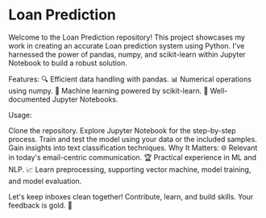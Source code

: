 # Loan Prediction
Welcome to the Loan Prediction repository! This project showcases my work in creating an accurate Loan prediction system using Python. I've harnessed the power of pandas, numpy, and scikit-learn within Jupyter Notebook to build a robust solution.

Features: 🔍 Efficient data handling with pandas. 📊 Numerical operations using numpy. 🤖 Machine learning powered by scikit-learn. 📝 Well-documented Jupyter Notebooks.

Usage:

Clone the repository. Explore Jupyter Notebook for the step-by-step process. Train and test the model using your data or the included samples. Gain insights into text classification techniques. Why It Matters: 🌐 Relevant in today's email-centric communication. 🏆 Practical experience in ML and NLP. 📈 Learn preprocessing, supporting vector machine, model training, and model evaluation.

Let's keep inboxes clean together! Contribute, learn, and build skills. Your feedback is gold. 🚀

